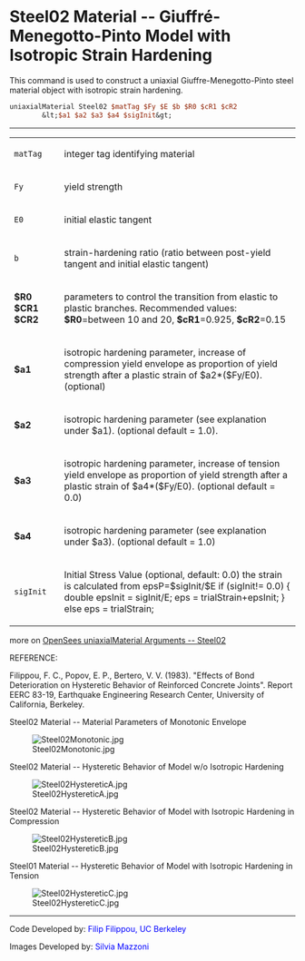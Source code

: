 # Steel02 Material -- Giuffré-Menegotto-Pinto Model with Isotropic Strain Hardening

<p>This command is used to construct a uniaxial Giuffre-Menegotto-Pinto
steel material object with isotropic strain hardening.</p>

```tcl
uniaxialMaterial Steel02 $matTag $Fy $E $b $R0 $cR1 $cR2
        &lt;$a1 $a2 $a3 $a4 $sigInit&gt;
```
<hr />
<table>
<tbody>
<tr class="odd">
<td><code class="parameter-table-variable">matTag</code></td>
<td><p>integer tag identifying material</p></td>
</tr>
<tr class="even">
<td><code class="parameter-table-variable">Fy</code></td>
<td><p>yield strength</p></td>
</tr>
<tr class="odd">
<td><code class="parameter-table-variable">E0</code></td>
<td><p>initial elastic tangent</p></td>
</tr>
<tr class="even">
<td><code class="parameter-table-variable">b</code></td>
<td><p>strain-hardening ratio (ratio between post-yield tangent and
initial elastic tangent)</p></td>
</tr>
<tr class="odd">
<td><p><strong>$R0 $CR1 $CR2</strong></p></td>
<td><p>parameters to control the transition from elastic to plastic
branches. Recommended values: <strong>$R0</strong>=between 10 and 20,
<strong>$cR1</strong>=0.925, <strong>$cR2</strong>=0.15</p></td>
</tr>
<tr class="even">
<td><p><strong>$a1</strong></p></td>
<td><p>isotropic hardening parameter, increase of compression yield
envelope as proportion of yield strength after a plastic strain of
$a2*($Fy/E0). (optional)</p></td>
</tr>
<tr class="odd">
<td><p><strong>$a2</strong></p></td>
<td><p>isotropic hardening parameter (see explanation under $a1).
(optional default = 1.0).</p></td>
</tr>
<tr class="even">
<td><p><strong>$a3</strong></p></td>
<td><p>isotropic hardening parameter, increase of tension yield envelope
as proportion of yield strength after a plastic strain of $a4*($Fy/E0).
(optional default = 0.0)</p></td>
</tr>
<tr class="odd">
<td><p><strong>$a4</strong></p></td>
<td><p>isotropic hardening parameter (see explanation under $a3).
(optional default = 1.0)</p></td>
</tr>
<tr class="even">
<td><code class="parameter-table-variable">sigInit</code></td>
<td><p>Initial Stress Value (optional, default: 0.0) the strain is
calculated from epsP=$sigInit/$E if (sigInit!= 0.0) { double epsInit =
sigInit/E; eps = trialStrain+epsInit; } else eps = trialStrain;</p></td>
</tr>
</tbody>
</table>
<p>more on <a href="OpenSees_uniaxialMaterial_Arguments_--_Steel02"
title="wikilink">OpenSees uniaxialMaterial Arguments -- Steel02</a></p>
<p>REFERENCE:</p>
<p>Filippou, F. C., Popov, E. P., Bertero, V. V. (1983). "Effects of
Bond Deterioration on Hysteretic Behavior of Reinforced Concrete
Joints". Report EERC 83-19, Earthquake Engineering Research Center,
University of California, Berkeley.</p>
<p>Steel02 Material -- Material Parameters of Monotonic Envelope</p>
<figure>
<img src="/OpenSeesRT/contrib/static/Steel02Monotonic.jpg" title="Steel02Monotonic.jpg"
alt="Steel02Monotonic.jpg" />
<figcaption aria-hidden="true">Steel02Monotonic.jpg</figcaption>
</figure>
<p>Steel02 Material -- Hysteretic Behavior of Model w/o Isotropic
Hardening</p>
<figure>
<img src="/OpenSeesRT/contrib/static/Steel02HystereticA.jpg" title="Steel02HystereticA.jpg"
alt="Steel02HystereticA.jpg" />
<figcaption aria-hidden="true">Steel02HystereticA.jpg</figcaption>
</figure>
<p>Steel02 Material -- Hysteretic Behavior of Model with Isotropic
Hardening in Compression</p>
<figure>
<img src="/OpenSeesRT/contrib/static/Steel02HystereticB.jpg" title="Steel02HystereticB.jpg"
alt="Steel02HystereticB.jpg" />
<figcaption aria-hidden="true">Steel02HystereticB.jpg</figcaption>
</figure>
<p>Steel01 Material -- Hysteretic Behavior of Model with Isotropic
Hardening in Tension</p>
<figure>
<img src="/OpenSeesRT/contrib/static/Steel02HystereticC.jpg" title="Steel02HystereticC.jpg"
alt="Steel02HystereticC.jpg" />
<figcaption aria-hidden="true">Steel02HystereticC.jpg</figcaption>
</figure>
<hr />
<p>Code Developed by: <span style="color:blue"> Filip Filippou, UC
Berkeley </span></p>
<p>Images Developed by: <span style="color:blue"> Silvia Mazzoni
</span></p>

